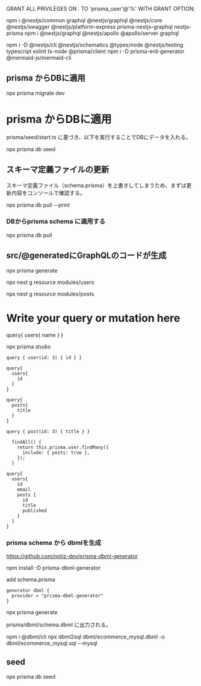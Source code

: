 GRANT ALL PRIVILEGES ON *.* TO 'prisma_user'@'%' WITH GRANT OPTION;

npm i @nestjs/common graphql @nestjs/graphql @nestjs/core @nestjs/swagger @nestjs/platform-express prisma-nestjs-graphql nestjs-prisma
npm i @nestjs/graphql @nestjs/apollo @apollo/server graphql

npm i -D @nestjs/cli @nestjs/schematics @types/node @nestjs/testing typescript eslint ts-node @prisma/client
npm i -D prisma-erd-generator @mermaid-js/mermaid-cli

## prisma からDBに適用

npx prisma migrate dev

# prisma からDBに適用

prisma/seed/start.ts に基づき、以下を実行することでDBにデータを入れる。

npx prisma db seed

## スキーマ定義ファイルの更新

スキーマ定義ファイル（schema.prisma）を上書きしてしまうため、まずは更新内容をコンソールで確認する。

npx prisma db pull --print

### DBからprisma schema に適用する

npx prisma db pull

## src/@generatedにGraphQLのコードが生成

npx prisma generate


npx nest g resource modules/users

npx nest g resource modules/posts


# Write your query or mutation here
query{
  users{
   name
  }
}


 npx prisma studio


```
query { user(id: 3) { id } }
```

```
query{
  users{
    id
  }
}
```


```
query{
  posts{
    title
  }
}
```


```
query { post(id: 3) { title } }
```



```
  findAll() {
    return this.prisma.user.findMany({
      include: { posts: true },
    });
  }
```


```
query{
  users{
    id
    email
    posts {
      id
      title
      published
    }
  }
}
```



### prisma schema から dbmlを生成

https://github.com/notiz-dev/prisma-dbml-generator

npm install -D prisma-dbml-generator


add schema.prisma

```
generator dbml {
  provider = "prisma-dbml-generator"
}
```


npx prisma generate


prisma/dbml/schema.dbml に出力される。


npm i @dbml/cli
npx dbml2sql dbml/ecommerce_mysql.dbml -o dbml/ecommerce_mysql.sql --mysql


## seed

npx prisma db seed